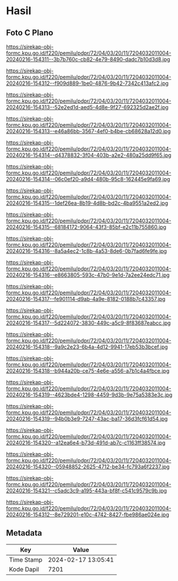 # Hasil

## Foto C Plano

https://sirekap-obj-formc.kpu.go.id/f220/pemilu/pdpr/72/04/03/20/11/7204032011004-20240216-154311--3b7b760c-cb82-4e79-8490-dadc7b10d3d8.jpg

https://sirekap-obj-formc.kpu.go.id/f220/pemilu/pdpr/72/04/03/20/11/7204032011004-20240216-154312--f909d889-1be0-4876-9b42-7342c413afc2.jpg

https://sirekap-obj-formc.kpu.go.id/f220/pemilu/pdpr/72/04/03/20/11/7204032011004-20240216-154313--52e2ed1d-aed5-4d8e-9f27-692325d2ae2f.jpg

https://sirekap-obj-formc.kpu.go.id/f220/pemilu/pdpr/72/04/03/20/11/7204032011004-20240216-154313--e46a86bb-3567-4ef0-b4be-cb68628a12d0.jpg

https://sirekap-obj-formc.kpu.go.id/f220/pemilu/pdpr/72/04/03/20/11/7204032011004-20240216-154314--d4378832-3f04-403b-a2e2-480a25dd9f65.jpg

https://sirekap-obj-formc.kpu.go.id/f220/pemilu/pdpr/72/04/03/20/11/7204032011004-20240216-154314--06c0ef20-a9d4-480b-95c8-162445e9fa69.jpg

https://sirekap-obj-formc.kpu.go.id/f220/pemilu/pdpr/72/04/03/20/11/7204032011004-20240216-154315--1def26ea-8b19-4d8b-bd2c-4ba9551a2ed2.jpg

https://sirekap-obj-formc.kpu.go.id/f220/pemilu/pdpr/72/04/03/20/11/7204032011004-20240216-154315--68184172-9064-43f3-85bf-e2c11b755860.jpg

https://sirekap-obj-formc.kpu.go.id/f220/pemilu/pdpr/72/04/03/20/11/7204032011004-20240216-154316--8a5a4ec2-1c8b-4a53-8de6-0b7fad6fe9fe.jpg

https://sirekap-obj-formc.kpu.go.id/f220/pemilu/pdpr/72/04/03/20/11/7204032011004-20240216-154316--e8663805-593c-47b0-9e1d-7a2ee24edc71.jpg

https://sirekap-obj-formc.kpu.go.id/f220/pemilu/pdpr/72/04/03/20/11/7204032011004-20240216-154317--fe901114-d9ab-4a9e-8182-0188b7c43357.jpg

https://sirekap-obj-formc.kpu.go.id/f220/pemilu/pdpr/72/04/03/20/11/7204032011004-20240216-154317--5d224072-3830-449c-a5c9-8f83687eabcc.jpg

https://sirekap-obj-formc.kpu.go.id/f220/pemilu/pdpr/72/04/03/20/11/7204032011004-20240216-154318--9a9c2e23-6b4a-4d12-9941-17eb53b3bcef.jpg

https://sirekap-obj-formc.kpu.go.id/f220/pemilu/pdpr/72/04/03/20/11/7204032011004-20240216-154318--b944a20b-ce75-4e6e-a556-a7b1c4a4fbce.jpg

https://sirekap-obj-formc.kpu.go.id/f220/pemilu/pdpr/72/04/03/20/11/7204032011004-20240216-154319--4623bde4-1298-4459-9d3b-9e75a5383e3c.jpg

https://sirekap-obj-formc.kpu.go.id/f220/pemilu/pdpr/72/04/03/20/11/7204032011004-20240216-154319--94b0b3e9-7247-43ac-ba17-36d3fcf61d54.jpg

https://sirekap-obj-formc.kpu.go.id/f220/pemilu/pdpr/72/04/03/20/11/7204032011004-20240216-154320--a12ea6e4-b73d-491d-ab7c-c1163ff38574.jpg

https://sirekap-obj-formc.kpu.go.id/f220/pemilu/pdpr/72/04/03/20/11/7204032011004-20240216-154320--05948852-2625-4712-be34-fc793a6f2237.jpg

https://sirekap-obj-formc.kpu.go.id/f220/pemilu/pdpr/72/04/03/20/11/7204032011004-20240216-154321--c5adc3c9-a195-443a-bf8f-c541c9579c9b.jpg

https://sirekap-obj-formc.kpu.go.id/f220/pemilu/pdpr/72/04/03/20/11/7204032011004-20240216-154312--8e729201-e10c-4742-8427-fbe986ae024e.jpg


## Metadata

| Key        | Value               |
| ---------- | ------------------- |
| Time Stamp | 2024-02-17 13:05:41 |
| Kode Dapil | 7201                |



